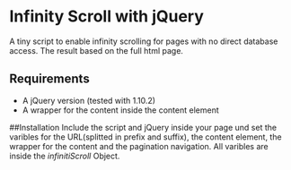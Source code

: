 # Infinity Scroll with jQuery
A tiny script to enable infinity scrolling for pages with no direct database access. The result based on the full html page. 

## Requirements
- A jQuery version (tested with 1.10.2)
- A wrapper for the content inside the content element

##Installation
Include the script and jQuery inside your page und set the varibles for the URL(splitted in prefix and suffix), the content element, the wrapper for the content and the pagination navigation. All varibles are inside the *infinitiScroll* Object.